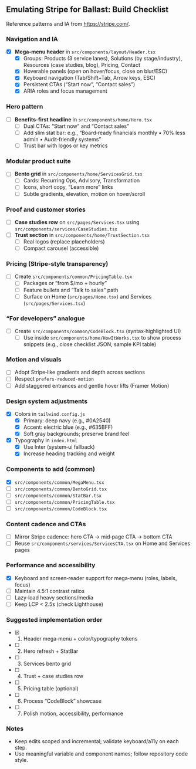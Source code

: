 ## Emulating Stripe for Ballast: Build Checklist

Reference patterns and IA from https://stripe.com/.

### Navigation and IA
- [x] **Mega‑menu header** in `src/components/layout/Header.tsx`
  - [x] Groups: Products (3 service lanes), Solutions (by stage/industry), Resources (case studies, blog), Pricing, Contact
  - [x] Hoverable panels (open on hover/focus, close on blur/ESC)
  - [x] Keyboard navigation (Tab/Shift+Tab, Arrow keys, ESC)
  - [x] Persistent CTAs (“Start now”, “Contact sales”)
  - [x] ARIA roles and focus management

### Hero pattern
- [ ] **Benefits‑first headline** in `src/components/home/Hero.tsx`
  - [ ] Dual CTAs: “Start now” and “Contact sales”
  - [ ] Add slim stat bar: e.g., “Board‑ready financials monthly • 70% less admin • Audit‑friendly systems”
  - [ ] Trust bar with logos or key metrics

### Modular product suite
- [ ] **Bento grid** in `src/components/home/ServicesGrid.tsx`
  - [ ] Cards: Recurring Ops, Advisory, Transformation
  - [ ] Icons, short copy, “Learn more” links
  - [ ] Subtle gradients, elevation, motion on hover/scroll

### Proof and customer stories
- [ ] **Case studies row** on `src/pages/Services.tsx` using `src/components/services/CaseStudies.tsx`
- [ ] **Trust section** in `src/components/home/TrustSection.tsx`
  - [ ] Real logos (replace placeholders)
  - [ ] Compact carousel (accessible)

### Pricing (Stripe‑style transparency)
- [ ] Create `src/components/common/PricingTable.tsx`
  - [ ] Packages or “from $/mo + hourly”
  - [ ] Feature bullets and “Talk to sales” path
  - [ ] Surface on Home (`src/pages/Home.tsx`) and Services (`src/pages/Services.tsx`)

### “For developers” analogue
- [ ] Create `src/components/common/CodeBlock.tsx` (syntax‑highlighted UI)
  - [ ] Use inside `src/components/home/HowItWorks.tsx` to show process snippets (e.g., close checklist JSON, sample KPI table)

### Motion and visuals
- [ ] Adopt Stripe‑like gradients and depth across sections
- [ ] Respect `prefers-reduced-motion`
- [ ] Add staggered entrances and gentle hover lifts (Framer Motion)

### Design system adjustments
- [x] Colors in `tailwind.config.js`
  - [x] Primary: deep navy (e.g., #0A2540)
  - [x] Accent: electric blue (e.g., #635BFF)
  - [x] Soft gray backgrounds; preserve brand feel
- [x] Typography in `index.html`
  - [x] Use Inter (system‑ui fallback)
  - [x] Increase heading tracking and weight

### Components to add (common)
- [x] `src/components/common/MegaMenu.tsx`
- [ ] `src/components/common/BentoGrid.tsx`
- [ ] `src/components/common/StatBar.tsx`
- [ ] `src/components/common/PricingTable.tsx`
- [ ] `src/components/common/CodeBlock.tsx`

### Content cadence and CTAs
- [ ] Mirror Stripe cadence: hero CTA → mid‑page CTA → bottom CTA
- [ ] Reuse `src/components/services/ServicesCTA.tsx` on Home and Services pages

### Performance and accessibility
- [x] Keyboard and screen‑reader support for mega‑menu (roles, labels, focus)
- [ ] Maintain 4.5:1 contrast ratios
- [ ] Lazy‑load heavy sections/media
- [ ] Keep LCP < 2.5s (check Lighthouse)

### Suggested implementation order
- [x] 1) Header mega‑menu + color/typography tokens
- [ ] 2) Hero refresh + StatBar
- [ ] 3) Services bento grid
- [ ] 4) Trust + case studies row
- [ ] 5) Pricing table (optional)
- [ ] 6) Process “CodeBlock” showcase
- [ ] 7) Polish motion, accessibility, performance

### Notes
- Keep edits scoped and incremental; validate keyboard/a11y on each step.
- Use meaningful variable and component names; follow repository code style.